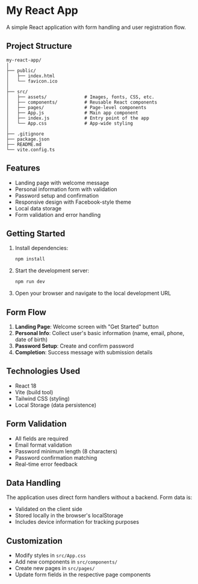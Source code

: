 # My React App

A simple React application with form handling and user registration flow.

## Project Structure

```
my-react-app/
│
├── public/
│   ├── index.html
│   └── favicon.ico
│
├── src/
│   ├── assets/              # Images, fonts, CSS, etc.
│   ├── components/          # Reusable React components
│   ├── pages/               # Page-level components
│   ├── App.js               # Main app component
│   ├── index.js             # Entry point of the app
│   └── App.css              # App-wide styling
│
├── .gitignore
├── package.json
├── README.md
└── vite.config.ts
```

## Features

- Landing page with welcome message
- Personal information form with validation
- Password setup and confirmation
- Responsive design with Facebook-style theme
- Local data storage
- Form validation and error handling

## Getting Started

1. Install dependencies:
   ```bash
   npm install
   ```

2. Start the development server:
   ```bash
   npm run dev
   ```

3. Open your browser and navigate to the local development URL

## Form Flow

1. **Landing Page**: Welcome screen with "Get Started" button
2. **Personal Info**: Collect user's basic information (name, email, phone, date of birth)
3. **Password Setup**: Create and confirm password
4. **Completion**: Success message with submission details

## Technologies Used

- React 18
- Vite (build tool)
- Tailwind CSS (styling)
- Local Storage (data persistence)

## Form Validation

- All fields are required
- Email format validation
- Password minimum length (8 characters)
- Password confirmation matching
- Real-time error feedback

## Data Handling

The application uses direct form handlers without a backend. Form data is:
- Validated on the client side
- Stored locally in the browser's localStorage
- Includes device information for tracking purposes

## Customization

- Modify styles in `src/App.css`
- Add new components in `src/components/`
- Create new pages in `src/pages/`
- Update form fields in the respective page components